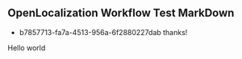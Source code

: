 ## OpenLocalization Workflow Test MarkDown
* b7857713-fa7a-4513-956a-6f2880227dab 
thanks!

Hello world